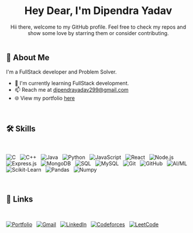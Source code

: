 <h1 align="center">Hey Dear, I'm Dipendra Yadav</h1>
<div align='center'>
Hii there, welcome to my GitHub profile. Feel free to check my repos and show some love by starring them or consider contributing.
</div>
<br/>

## 🚀 About Me

I'm a FullStack developer and Problem Solver.

- 🧠 I'm currently learning FullStack development.
- 📫 Reach me at dipendrayadav299@gmail.com
- 🌐 View my portfolio [here](https://dipendraydv.netlify.app/)

<br/>

## 🛠 Skills

<br/>

![C](https://img.shields.io/badge/C-00599C?style=for-the-badge&logo=c&logoColor=white)&nbsp;&nbsp;
![C++](https://img.shields.io/badge/C++-00599C?style=for-the-badge&logo=cplusplus&logoColor=white)&nbsp;&nbsp;
![Java](https://img.shields.io/badge/Java-ED8B00?style=for-the-badge&logo=java&logoColor=white)&nbsp;&nbsp;
![Python](https://img.shields.io/badge/Python-3670A0?style=for-the-badge&logo=python&logoColor=ffdd54)&nbsp;&nbsp;
![JavaScript](https://img.shields.io/badge/JavaScript-F7DF1E?style=for-the-badge&logo=javascript&logoColor=black)&nbsp;&nbsp;
![React](https://img.shields.io/badge/React-20232A?style=for-the-badge&logo=react&logoColor=61DAFB)&nbsp;&nbsp;
![Node.js](https://img.shields.io/badge/Node.js-339933?style=for-the-badge&logo=nodedotjs&logoColor=white)&nbsp;&nbsp;
![Express.js](https://img.shields.io/badge/Express.js-000000?style=for-the-badge&logo=express&logoColor=white)&nbsp;&nbsp;
![MongoDB](https://img.shields.io/badge/MongoDB-4EA94B?style=for-the-badge&logo=mongodb&logoColor=white)&nbsp;&nbsp;
![SQL](https://img.shields.io/badge/SQL-4479A1?style=for-the-badge&logo=sql&logoColor=white)&nbsp;&nbsp;
![MySQL](https://img.shields.io/badge/MySQL-4479A1?style=for-the-badge&logo=mysql&logoColor=white)&nbsp;&nbsp;
![Git](https://img.shields.io/badge/Git-F05032?style=for-the-badge&logo=git&logoColor=white)&nbsp;&nbsp;
![GitHub](https://img.shields.io/badge/GitHub-181717?style=for-the-badge&logo=github&logoColor=white)&nbsp;&nbsp;
![AI/ML](https://img.shields.io/badge/AI/ML-000000?style=for-the-badge&logo=ai&logoColor=white)&nbsp;&nbsp;
![Scikit-Learn](https://img.shields.io/badge/Scikit--Learn-F7931E?style=for-the-badge&logo=scikit-learn&logoColor=white)&nbsp;&nbsp;
![Pandas](https://img.shields.io/badge/Pandas-150458?style=for-the-badge&logo=pandas&logoColor=white)&nbsp;&nbsp;
![Numpy](https://img.shields.io/badge/Numpy-013243?style=for-the-badge&logo=numpy&logoColor=white)

<br/>

## 🔗 Links

<br/>

[![Portfolio](https://img.shields.io/badge/Portfolio-000?style=for-the-badge&logo=ko-fi&logoColor=white)](https://dipendraydv.netlify.app/)&nbsp;&nbsp;
[![Gmail](https://img.shields.io/badge/Gmail-D14836?style=for-the-badge&logo=gmail&logoColor=white)](mailto:dipendrayadav299@gmail.com)&nbsp;&nbsp;
[![LinkedIn](https://img.shields.io/badge/LinkedIn-0A66C2?style=for-the-badge&logo=linkedin&logoColor=white)](https://www.linkedin.com/in/dipendra-kumar-yadav-37b663216)&nbsp;&nbsp;
[![Codeforces](https://img.shields.io/badge/Codeforces-445f9d?style=for-the-badge&logo=codeforces&logoColor=white)](https://codeforces.com/profile/dipendra_123)&nbsp;&nbsp;
[![LeetCode](https://img.shields.io/badge/LeetCode-000000?style=for-the-badge&logo=leetcode&logoColor=#d16c06)](https://leetcode.com/dipendra1234/)

